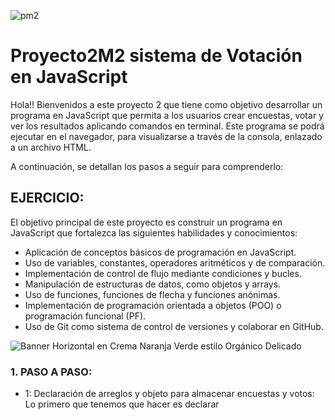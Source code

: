 ![pm2](https://github.com/Mariavaleriavarela/Proyecto2M2/assets/162743143/4aa002a8-3123-49fc-8316-d2055b3693d3)

# Proyecto2M2 sistema de Votación en JavaScript
Hola!! Bienvenidos a este proyecto 2 que tiene como objetivo desarrollar un programa en JavaScript que permita a los usuarios crear encuestas, votar y ver los resultados aplicando comandos en terminal. Este programa se podrá ejecutar en el navegador, para visualizarse a través de la consola, enlazado a un archivo HTML.

A continuación, se detallan los pasos a seguir para comprenderlo:

## EJERCICIO:
El objetivo principal de este proyecto es construir un programa en JavaScript que fortalezca las siguientes habilidades y conocimientos:

- Aplicación de conceptos básicos de programación en JavaScript.
- Uso de variables, constantes, operadores aritméticos y de comparación.
- Implementación de control de flujo mediante condiciones y bucles.
- Manipulación de estructuras de datos, como objetos y arrays.
- Uso de funciones, funciones de flecha y funciones anónimas.
- Implementación de programación orientada a objetos (POO) o programación funcional (PF).
- Uso de Git como sistema de control de versiones y colaborar en GitHub.

![Banner Horizontal en Crema Naranja Verde estilo Orgánico Delicado](https://github.com/Mariavaleriavarela/Proyecto2M2/assets/162743143/bf1fc960-32a0-4574-8415-676dae876199)

### 1. PASO A PASO:
- 1: Declaración de arreglos y objeto para almacenar encuestas y votos:
  Lo primero que tenemos que hacer es declarar
